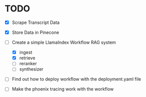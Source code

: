 # TODO

- [x] Scrape Transcript Data
- [x] Store Data in Pinecone

- [ ] Create a simple LlamaIndex Workflow RAG system
  - [x] ingest
  - [x] retrieve
  - [ ] reranker
  - [ ] synthesizer
- [ ] Find out how to deploy workflow with the deployment.yaml file
- [ ] Make the phoenix tracing work with the workflow